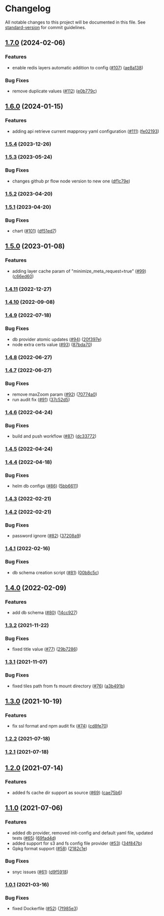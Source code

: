 # Changelog

All notable changes to this project will be documented in this file. See [standard-version](https://github.com/conventional-changelog/standard-version) for commit guidelines.

## [1.7.0](https://github.com/MapColonies/mapproxy-api/compare/v1.6.0...v1.7.0) (2024-02-06)


### Features

* enable redis layers automatic addition to config ([#107](https://github.com/MapColonies/mapproxy-api/issues/107)) ([ae8a138](https://github.com/MapColonies/mapproxy-api/commit/ae8a138f5f97e44595348ede9afb6fb0da2a9590))


### Bug Fixes

* remove duplicate values ([#112](https://github.com/MapColonies/mapproxy-api/issues/112)) ([e0b779c](https://github.com/MapColonies/mapproxy-api/commit/e0b779c38b0ce3e79abfe8037ee998a1ec94b8c2))

## [1.6.0](https://github.com/MapColonies/mapproxy-api/compare/v1.5.4...v1.6.0) (2024-01-15)


### Features

* adding api retrieve current mapproxy yaml configuration ([#111](https://github.com/MapColonies/mapproxy-api/issues/111)) ([fe02193](https://github.com/MapColonies/mapproxy-api/commit/fe021931d8bdba7c08bb29a978310cb4efaad00f))

### [1.5.4](https://github.com/MapColonies/mapproxy-api/compare/v1.5.3...v1.5.4) (2023-12-26)

### [1.5.3](https://github.com/MapColonies/mapproxy-api/compare/v1.5.2...v1.5.3) (2023-05-24)


### Bug Fixes

* changes github pr flow node version to new one ([df1c79e](https://github.com/MapColonies/mapproxy-api/commit/df1c79e01f46bc31b25c40386c2c98815fb9b900))

### [1.5.2](https://github.com/MapColonies/mapproxy-api/compare/v1.5.1...v1.5.2) (2023-04-20)

### [1.5.1](https://github.com/MapColonies/mapproxy-api/compare/v1.5.0...v1.5.1) (2023-04-20)


### Bug Fixes

* chart ([#101](https://github.com/MapColonies/mapproxy-api/issues/101)) ([df51ed7](https://github.com/MapColonies/mapproxy-api/commit/df51ed725f81b5cd82eb2f1d0d75faed66e95f1e))

## [1.5.0](https://github.com/MapColonies/mapproxy-api/compare/v1.4.11...v1.5.0) (2023-01-08)


### Features

* adding layer cache param of "minimize_meta_request=true" ([#99](https://github.com/MapColonies/mapproxy-api/issues/99)) ([c66ed60](https://github.com/MapColonies/mapproxy-api/commit/c66ed6018ee2fab26a4943bbeb2decd29d4086fb))

### [1.4.11](https://github.com/MapColonies/mapproxy-api/compare/v1.4.10...v1.4.11) (2022-12-27)

### [1.4.10](https://github.com/MapColonies/mapproxy-api/compare/v1.4.9...v1.4.10) (2022-09-08)

### [1.4.9](https://github.com/MapColonies/mapproxy-api/compare/v1.4.8...v1.4.9) (2022-07-18)


### Bug Fixes

* db provider atomic updates ([#94](https://github.com/MapColonies/mapproxy-api/issues/94)) ([20f397e](https://github.com/MapColonies/mapproxy-api/commit/20f397e5a6037d61a6b6071de9f56c3d7c3d577d))
* node extra certs value ([#93](https://github.com/MapColonies/mapproxy-api/issues/93)) ([87bda70](https://github.com/MapColonies/mapproxy-api/commit/87bda706d7abbf63430fef76cc7dd5b9d897b21f))

### [1.4.8](https://github.com/MapColonies/mapproxy-api/compare/v1.4.7...v1.4.8) (2022-06-27)

### [1.4.7](https://github.com/MapColonies/mapproxy-api/compare/v1.4.6...v1.4.7) (2022-06-27)


### Bug Fixes

* remove maxZoom param ([#92](https://github.com/MapColonies/mapproxy-api/issues/92)) ([70774a0](https://github.com/MapColonies/mapproxy-api/commit/70774a0f1c9314165b6921753eb2b47f6253e8f0))
* run audit fix ([#91](https://github.com/MapColonies/mapproxy-api/issues/91)) ([37c52d5](https://github.com/MapColonies/mapproxy-api/commit/37c52d5e742babafb79b69ee6deec85fedfb19ad))

### [1.4.6](https://github.com/MapColonies/mapproxy-api/compare/v1.4.5...v1.4.6) (2022-04-24)


### Bug Fixes

* build and push workflow ([#87](https://github.com/MapColonies/mapproxy-api/issues/87)) ([dc33772](https://github.com/MapColonies/mapproxy-api/commit/dc33772015a861ab4436df8c3c34f1e0d3daa475))

### [1.4.5](https://github.com/MapColonies/mapproxy-api/compare/v1.4.4...v1.4.5) (2022-04-24)

### [1.4.4](https://github.com/MapColonies/mapproxy-api/compare/v1.4.3...v1.4.4) (2022-04-18)


### Bug Fixes

* helm db configs ([#86](https://github.com/MapColonies/mapproxy-api/issues/86)) ([5bb6611](https://github.com/MapColonies/mapproxy-api/commit/5bb6611900cf12479ed1b094f583707d59bb9f8e))

### [1.4.3](https://github.com/MapColonies/mapproxy-api/compare/v1.4.2...v1.4.3) (2022-02-21)

### [1.4.2](https://github.com/MapColonies/mapproxy-api/compare/v1.4.1...v1.4.2) (2022-02-21)


### Bug Fixes

* password ignore ([#82](https://github.com/MapColonies/mapproxy-api/issues/82)) ([37208a9](https://github.com/MapColonies/mapproxy-api/commit/37208a9a1535c0a3eb32663bf1ec0301392f7d34))

### [1.4.1](https://github.com/MapColonies/mapproxy-api/compare/v1.4.0...v1.4.1) (2022-02-16)


### Bug Fixes

* db schema creation script ([#81](https://github.com/MapColonies/mapproxy-api/issues/81)) ([00b8c5c](https://github.com/MapColonies/mapproxy-api/commit/00b8c5cad684753905c24f6901b40f427e74d22a))

## [1.4.0](https://github.com/MapColonies/mapproxy-api/compare/v1.3.2...v1.4.0) (2022-02-09)


### Features

* add db schema ([#80](https://github.com/MapColonies/mapproxy-api/issues/80)) ([14cc927](https://github.com/MapColonies/mapproxy-api/commit/14cc92733ca5834033af7782723abdaa397fc4f0))

### [1.3.2](https://github.com/MapColonies/mapproxy-api/compare/v1.3.1...v1.3.2) (2021-11-22)


### Bug Fixes

* fixed title value ([#77](https://github.com/MapColonies/mapproxy-api/issues/77)) ([29b7286](https://github.com/MapColonies/mapproxy-api/commit/29b72867d7a5adfae6f09a874915b72a03444cc1))

### [1.3.1](https://github.com/MapColonies/mapproxy-api/compare/v1.3.0...v1.3.1) (2021-11-07)


### Bug Fixes

* fixed tiles path from fs mount directory ([#76](https://github.com/MapColonies/mapproxy-api/issues/76)) ([a3b491b](https://github.com/MapColonies/mapproxy-api/commit/a3b491bdd344974d5b1cf0ec721ff18a8cf9ca54))

## [1.3.0](https://github.com/MapColonies/mapproxy-api/compare/v1.2.2...v1.3.0) (2021-10-19)


### Features

* fix ssl format and npm audit fix ([#74](https://github.com/MapColonies/mapproxy-api/issues/74)) ([cd8fe70](https://github.com/MapColonies/mapproxy-api/commit/cd8fe702b81a7bfdcb1728dde469288b7e55ef70))

### [1.2.2](https://github.com/MapColonies/mapproxy-api/compare/v1.2.1...v1.2.2) (2021-07-18)

### [1.2.1](https://github.com/MapColonies/mapproxy-api/compare/v1.2.0...v1.2.1) (2021-07-18)

## [1.2.0](https://github.com/MapColonies/mapproxy-api/compare/v1.1.0...v1.2.0) (2021-07-14)


### Features

* added fs cache dir support as source ([#69](https://github.com/MapColonies/mapproxy-api/issues/69)) ([cae75b6](https://github.com/MapColonies/mapproxy-api/commit/cae75b6aee7571f1fe4dad0d2a7bf62eec67666a))

## [1.1.0](https://github.com/MapColonies/mapproxy-api/compare/v1.0.1...v1.1.0) (2021-07-06)


### Features

* added db provider, removed init-config and default yaml file, updated tests ([#65](https://github.com/MapColonies/mapproxy-api/issues/65)) ([69fad4d](https://github.com/MapColonies/mapproxy-api/commit/69fad4db8fb507ed9d314c78c3d6fdbbee8f53f9))
* added support for s3 and fs config file provider ([#53](https://github.com/MapColonies/mapproxy-api/issues/53)) ([34f847b](https://github.com/MapColonies/mapproxy-api/commit/34f847b1e9f48871e6f5b36cc190732b49f4312e))
* Gpkg format support ([#58](https://github.com/MapColonies/mapproxy-api/issues/58)) ([2182c1e](https://github.com/MapColonies/mapproxy-api/commit/2182c1ee65b73fda66dca8fa482ef3ba5dc3dc44))


### Bug Fixes

* snyc issues ([#61](https://github.com/MapColonies/mapproxy-api/issues/61)) ([d9f5918](https://github.com/MapColonies/mapproxy-api/commit/d9f59185d9ae38f07c59788de2855f06b46cee08))

### [1.0.1](https://github.com/MapColonies/mapproxy-api/compare/v0.0.1...v1.0.1) (2021-03-16)


### Bug Fixes

* fixed Dockerfile ([#52](https://github.com/MapColonies/mapproxy-api/issues/52)) ([7f985e3](https://github.com/MapColonies/mapproxy-api/commit/7f985e394752d18e45b395dc19945ae530aca276))

